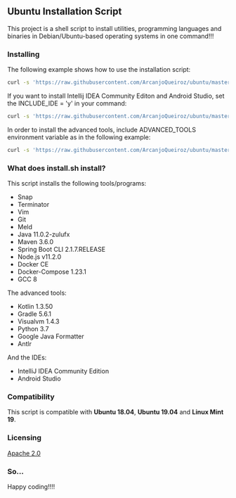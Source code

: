 ## Ubuntu Installation Script

This project is a shell script to install utilities, programming languages and binaries in Debian/Ubuntu-based operating systems in one command!!!

### Installing

The following example shows how to use the installation script:

```sh
curl -s 'https://raw.githubusercontent.com/ArcanjoQueiroz/ubuntu/master/install.sh' | bash
```

If you want to install Intellij IDEA Community Editon and Android Studio, set the INCLUDE_IDE = 'y' in your command:

```sh
curl -s 'https://raw.githubusercontent.com/ArcanjoQueiroz/ubuntu/master/install.sh' | INCLUDE_IDE=y bash
```

In order to install the advanced tools, include ADVANCED_TOOLS environment variable as in the following example:


```sh
curl -s 'https://raw.githubusercontent.com/ArcanjoQueiroz/ubuntu/master/install.sh' | ADVANCED_TOOLS=y bash
```

### What does install.sh install?

This script installs the following tools/programs:

* Snap
* Terminator
* Vim
* Git
* Meld
* Java 11.0.2-zulufx
* Maven 3.6.0
* Spring Boot CLI 2.1.7.RELEASE
* Node.js v11.2.0
* Docker CE
* Docker-Compose 1.23.1
* GCC 8

The advanced tools:

* Kotlin 1.3.50
* Gradle 5.6.1
* Visualvm 1.4.3
* Python 3.7
* Google Java Formatter
* Antlr

And the IDEs:

* IntelliJ IDEA Community Edition
* Android Studio

### Compatibility

This script is compatible with **Ubuntu 18.04**, **Ubuntu 19.04** and **Linux Mint 19**.

### Licensing

[Apache 2.0](https://www.apache.org/licenses/LICENSE-2.0.html)

### So...

Happy coding!!!!
